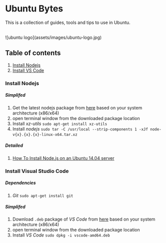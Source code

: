 # Ubuntu Bytes
This is a collection of guides, tools and tips to use in Ubuntu.

<br/>
![ubuntu logo](assets/images/ubuntu-logo.jpg)
<br/>

## Table of contents
1. [Install Nodejs](/#install-nodejs)
2. [Install VS Code](/#install-visual-studio-code)


### Install Nodejs

##### Simplifed
1. Get the latest nodejs package from [here](https://nodejs.org/en/download/current/) based on your system architecture (x86/x64)
2. open terminal window from the downloaded package location
3. Install _xz-utils_ `sudo apt-get install xz-utils`
4. Install _nodejs_ `sudo tar -C /usr/local --strip-components 1 -xJf node-v{x}.{x}.{x}-linux-x64.tar.xz`

##### Detailed
1. [How To Install Node.js on an Ubuntu 14.04 server](https://www.digitalocean.com/community/tutorials/how-to-install-node-js-on-an-ubuntu-14-04-server)

### Install Visual Studio Code

##### Dependencies
1. _Git_ `sudo apt-get install git`

##### Simplifed
1. Download `.deb` package of _VS Code_ from [here](https://code.visualstudio.com/Download) based on your system architecture (x86/x64)
2. open terminal window from the downloaded package location
3. Install _VS Code_ `sudo dpkg -i vscode-amd64.deb`

